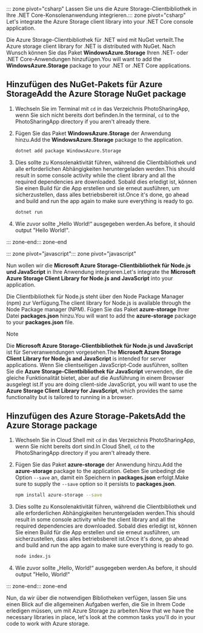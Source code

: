 <span data-ttu-id="5ad59-101">::: zone pivot="csharp" Lassen Sie uns die Azure Storage-Clientbibliothek in Ihre .NET Core-Konsolenanwendung integrieren.</span><span class="sxs-lookup"><span data-stu-id="5ad59-101">::: zone pivot="csharp" Let's integrate the Azure Storage client library into your .NET Core console application.</span></span>

<span data-ttu-id="5ad59-102">Die Azure Storage-Clientbibliothek für .NET wird mit NuGet verteilt.</span><span class="sxs-lookup"><span data-stu-id="5ad59-102">The Azure storage client library for .NET is distributed with NuGet.</span></span> <span data-ttu-id="5ad59-103">Nach Wunsch können Sie das Paket **WindowsAzure.Storage** Ihren .NET- oder .NET Core-Anwendungen hinzufügen.</span><span class="sxs-lookup"><span data-stu-id="5ad59-103">You will want to add the **WindowsAzure.Storage** package to your .NET or .NET Core applications.</span></span>

## <a name="add-the-azure-storage-nuget-package"></a><span data-ttu-id="5ad59-104">Hinzufügen des NuGet-Pakets für Azure Storage</span><span class="sxs-lookup"><span data-stu-id="5ad59-104">Add the Azure Storage NuGet package</span></span>

1. <span data-ttu-id="5ad59-105">Wechseln Sie im Terminal mit `cd` in das Verzeichnis PhotoSharingApp, wenn Sie sich nicht bereits dort befinden.</span><span class="sxs-lookup"><span data-stu-id="5ad59-105">In the terminal, `cd` to the PhotoSharingApp directory if you aren't already there.</span></span>

1. <span data-ttu-id="5ad59-106">Fügen Sie das Paket **WindowsAzure.Storage** der Anwendung hinzu.</span><span class="sxs-lookup"><span data-stu-id="5ad59-106">Add the **WindowsAzure.Storage** package to the application.</span></span>

    ```bash
    dotnet add package WindowsAzure.Storage
    ```

1. <span data-ttu-id="5ad59-107">Dies sollte zu Konsolenaktivität führen, während die Clientbibliothek und alle erforderlichen Abhängigkeiten heruntergeladen werden.</span><span class="sxs-lookup"><span data-stu-id="5ad59-107">This should result in some console activity while the client library and all the required dependencies are downloaded.</span></span> <span data-ttu-id="5ad59-108">Sobald dies erledigt ist, können Sie einen Build für die App erstellen und sie erneut ausführen, um sicherzustellen, dass alles betriebsbereit ist.</span><span class="sxs-lookup"><span data-stu-id="5ad59-108">Once it's done, go ahead and build and run the app again to make sure everything is ready to go.</span></span>

    ```bash
    dotnet run
    ```

1. <span data-ttu-id="5ad59-109">Wie zuvor sollte „Hello World!“ ausgegeben werden.</span><span class="sxs-lookup"><span data-stu-id="5ad59-109">As before, it should output "Hello World!".</span></span>

<span data-ttu-id="5ad59-110">::: zone-end</span><span class="sxs-lookup"><span data-stu-id="5ad59-110">::: zone-end</span></span>

<span data-ttu-id="5ad59-111">::: zone pivot="javascript"</span><span class="sxs-lookup"><span data-stu-id="5ad59-111">::: zone pivot="javascript"</span></span>

<span data-ttu-id="5ad59-112">Nun wollen wir die **Microsoft Azure Storage-Clientbibliothek für Node.js und JavaScript** in Ihre Anwendung integrieren.</span><span class="sxs-lookup"><span data-stu-id="5ad59-112">Let's integrate the **Microsoft Azure Storage Client Library for Node.js and JavaScript** into your application.</span></span>

<span data-ttu-id="5ad59-113">Die Clientbibliothek für Node.js steht über den Node Package Manager (npm) zur Verfügung.</span><span class="sxs-lookup"><span data-stu-id="5ad59-113">The client library for Node.js is available through the Node Package manager (NPM).</span></span> <span data-ttu-id="5ad59-114">Fügen Sie das Paket **azure-storage** Ihrer Datei **packages.json** hinzu.</span><span class="sxs-lookup"><span data-stu-id="5ad59-114">You will want to add the **azure-storage** package to your **packages.json** file.</span></span>

> [!NOTE]
> <span data-ttu-id="5ad59-115">Die **Microsoft Azure Storage-Clientbibliothek für Node.js und JavaScript** ist für Serveranwendungen vorgesehen.</span><span class="sxs-lookup"><span data-stu-id="5ad59-115">The **Microsoft Azure Storage Client Library for Node.js and JavaScript** is intended for server applications.</span></span> <span data-ttu-id="5ad59-116">Wenn Sie clientseitigen JavaScript-Code ausführen, sollten Sie die **Azure Storage-Clientbibliothek für JavaScript** verwenden, die die gleiche Funktionalität bietet, aber auf die Ausführung in einem Browser ausgelegt ist.</span><span class="sxs-lookup"><span data-stu-id="5ad59-116">If you are doing client-side JavaScript, you will want to use the **Azure Storage Client Library for JavaScript**, which provides the same functionality but is tailored to running in a browser.</span></span>

## <a name="add-the-azure-storage-package"></a><span data-ttu-id="5ad59-117">Hinzufügen des Azure Storage-Pakets</span><span class="sxs-lookup"><span data-stu-id="5ad59-117">Add the Azure Storage package</span></span>

1. <span data-ttu-id="5ad59-118">Wechseln Sie in Cloud Shell mit `cd` in das Verzeichnis PhotoSharingApp, wenn Sie nicht bereits dort sind.</span><span class="sxs-lookup"><span data-stu-id="5ad59-118">In Cloud Shell, `cd` to the PhotoSharingApp directory if you aren't already there.</span></span>

1. <span data-ttu-id="5ad59-119">Fügen Sie das Paket **azure-storage** der Anwendung hinzu.</span><span class="sxs-lookup"><span data-stu-id="5ad59-119">Add the **azure-storage** package to the application.</span></span> <span data-ttu-id="5ad59-120">Geben Sie unbedingt die Option `--save` an, damit ein Speichern in **packages.json** erfolgt.</span><span class="sxs-lookup"><span data-stu-id="5ad59-120">Make sure to supply the `--save` option so it persists to **packages.json**.</span></span>

    ```bash
    npm install azure-storage --save
    ```

1. <span data-ttu-id="5ad59-121">Dies sollte zu Konsolenaktivität führen, während die Clientbibliothek und alle erforderlichen Abhängigkeiten heruntergeladen werden.</span><span class="sxs-lookup"><span data-stu-id="5ad59-121">This should result in some console activity while the client library and all the required dependencies are downloaded.</span></span> <span data-ttu-id="5ad59-122">Sobald dies erledigt ist, können Sie einen Build für die App erstellen und sie erneut ausführen, um sicherzustellen, dass alles betriebsbereit ist.</span><span class="sxs-lookup"><span data-stu-id="5ad59-122">Once it's done, go ahead and build and run the app again to make sure everything is ready to go.</span></span>

    ```bash
    node index.js
    ```

1. <span data-ttu-id="5ad59-123">Wie zuvor sollte „Hello, World!“ ausgegeben werden.</span><span class="sxs-lookup"><span data-stu-id="5ad59-123">As before, it should output "Hello, World!"</span></span>

<span data-ttu-id="5ad59-124">::: zone-end</span><span class="sxs-lookup"><span data-stu-id="5ad59-124">::: zone-end</span></span>

<span data-ttu-id="5ad59-125">Nun, da wir über die notwendigen Bibliotheken verfügen, lassen Sie uns einen Blick auf die allgemeinen Aufgaben werfen, die Sie in Ihrem Code erledigen müssen, um mit Azure Storage zu arbeiten.</span><span class="sxs-lookup"><span data-stu-id="5ad59-125">Now that we have the necessary libraries in place, let's look at the common tasks you'll do in your code to work with Azure storage.</span></span>
